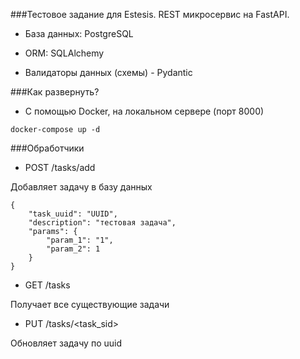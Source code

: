 ###Тестовое задание для Estesis. REST микросервис на FastAPI.


- База данных: PostgreSQL

- ORM: SQLAlchemy

- Валидаторы данных (схемы) - Pydantic

###Как развернуть?

- С помощью Docker, на локальном сервере (порт 8000)

`docker-compose up -d`

###Обработчики

- POST /tasks/add

Добавляет задачу в базу данных 

```
{
    "task_uuid": "UUID",
    "description": "тестовая задача",
    "params": {
        "param_1": "1",
        "param_2": 1
    }
}
```
- GET /tasks

Получает все существующие задачи

- PUT /tasks/<task_sid>

Обновляет задачу по uuid